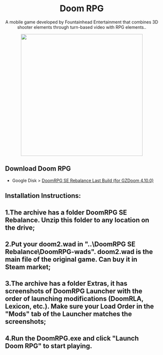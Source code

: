 <h1 align="center">Doom RPG</h1>
<p align="center">A mobile game developed by Fountainhead Entertainment that combines 3D shooter elements through turn-based video with RPG elements..</p>

<p align="center"><img height="400" align="center" src="https://i.playground.ru/p/JlDXE1WhuVJGzRXMLJdlQA.png"></p>

## Download Doom RPG
* Google Disk > [DoomRPG SE Rebalance Last Build (for GZDoom 4.10.0)](https://drive.google.com/drive/folders/1lbhGQVh_MXSTBQ-iCmuOIHOE31HREPUE)

## Installation Instructions:
## 1.The archive has a folder DoomRPG SE Rebalance. Unzip this folder to any location on the drive;
## 2.Put your doom2.wad in "..\DoomRPG SE Rebalance\DoomRPG-wads". doom2.wad is the main file of the original game. Can buy it in Steam market;
## 3.The archive has a folder Extras, it has screenshots of DoomRPG Launcher with the order of launching modifications (DoomRLA, Lexicon, etc.). Make sure your Load Order in the "Mods" tab of the Launcher matches the screenshots;
## 4.Run the DoomRPG.exe and click "Launch Doom RPG" to start playing.
